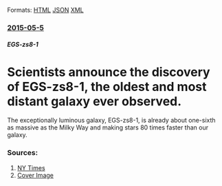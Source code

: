 
Formats: [HTML](/news/2015/05/5/scientists-announce-the-discovery-of-egs-zs8-1-the-oldest-and-most-distant-galaxy-ever-observed.html)  [JSON](/news/2015/05/5/scientists-announce-the-discovery-of-egs-zs8-1-the-oldest-and-most-distant-galaxy-ever-observed.json)  [XML](/news/2015/05/5/scientists-announce-the-discovery-of-egs-zs8-1-the-oldest-and-most-distant-galaxy-ever-observed.xml)  

### [2015-05-5](/news/2015/05/5/index.md)

##### EGS-zs8-1
#  Scientists announce the discovery of EGS-zs8-1, the oldest and most distant galaxy ever observed. 

The exceptionally luminous galaxy, EGS-zs8-1, is already about one-sixth as massive as the Milky Way and making stars 80 times faster than our galaxy.


### Sources:

1. [NY Times](https://www.nytimes.com/2015/05/06/science/astronomers-measure-distance-to-farthest-galaxy-yet.html)
1. [Cover Image](https://static01.nyt.com/images/2015/05/06/science/06GALAXY/06GALAXY-facebookJumbo-v2.jpg)
